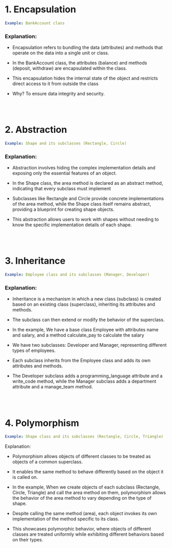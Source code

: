 # 1. Encapsulation

```yaml
Example: BankAccount class
```

### Explanation:

- Encapsulation refers to bundling the data (attributes) and methods that operate on the data into a single unit or class.

- In the BankAccount class, the attributes (balance) and methods (deposit, withdraw) are encapsulated within the class.

- This encapsulation hides the internal state of the object and restricts direct access to it from outside the class

- Why? To ensure data integrity and security.

<br><br>

# 2. Abstraction

```yaml
Example: Shape and its subclasses (Rectangle, Circle)
```

### Explanation:

- Abstraction involves hiding the complex implementation details and exposing only the essential features of an object.

- In the Shape class, the area method is declared as an abstract method, indicating that every subclass must implement

- Subclasses like Rectangle and Circle provide concrete implementations of the area method, while the Shape class itself remains abstract, providing a blueprint for creating shape objects.

- This abstraction allows users to work with shapes without needing to know the specific implementation details of each shape.

<br><br>

# 3. Inheritance

```yaml
Example: Employee class and its subclasses (Manager, Developer)
```

### Explanation:

- Inheritance is a mechanism in which a new class (subclass) is created based on an existing class (superclass), inheriting its attributes and methods.

- The subclass can then extend or modify the behavior of the superclass.

- In the example, We have a base class Employee with attributes name and salary, and a method calculate_pay to calculate the salary

- We have two subclasses: Developer and Manager, representing different types of employees.

- Each subclass inherits from the Employee class and adds its own attributes and methods.

- The Developer subclass adds a programming_language attribute and a write_code method, while the Manager subclass adds a department attribute and a manage_team method.

<br><br>

# 4. Polymorphism

```yaml
Example: Shape class and its subclasses (Rectangle, Circle, Triangle)
```

Explanation:

- Polymorphism allows objects of different classes to be treated as objects of a common superclass.

- It enables the same method to behave differently based on the object it is called on.

- In the example, When we create objects of each subclass (Rectangle, Circle, Triangle) and call the area method on them, polymorphism allows the behavior of the area method to vary depending on the type of shape.

- Despite calling the same method (area), each object invokes its own implementation of the method specific to its class.

- This showcases polymorphic behavior, where objects of different classes are treated uniformly while exhibiting different behaviors based on their types.
